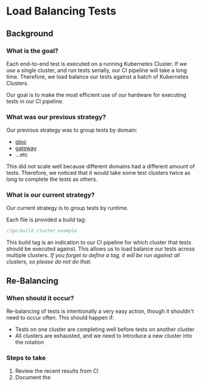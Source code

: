 # Load Balancing Tests

## Background
### What is the goal?
Each end-to-end test is executed on a running Kubernetes Cluster. If we use a single cluster, and run tests serially, our CI pipeline will take a long time. Therefore, we load balance our tests against a batch of Kubernetes Clusters.

Our goal is to make the most efficient use of our hardware for executing tests in our CI pipeline.

### What was our previous strategy?
Our previous strategy was to group tests by domain:
- [gloo](https://github.com/solo-io/gloo/tree/v1.16.x/test/kube2e/gloo)
- [gateway](https://github.com/solo-io/gloo/tree/v1.16.x/test/kube2e/gateway)
- ...etc

This did not scale well because different domains had a different amount of tests. Therefore, we noticed that it would take some test clusters twice as long to complete the tests as others.

### What is our current strategy?
Our current strategy is to group tests by runtime. 


Each file is provided a build tag:
```go
//go:build cluster_example
```

This build tag is an indication to our CI pipeline for which cluster that tests should be executed against. This allows us to load balance our tests across multiple clusters. _If you forget to define a tag, it will be run against all clusters, so please do not do that_.



## Re-Balancing

### When should it occur?
Re-balancing of tests is intentionally a very easy action, though it shouldn't need to occur often. This should happen if:
- Tests on one cluster are completing well before tests on another cluster
- All clusters are exhausted, and we need to introduce a new cluster into the rotation

### Steps to take
1. Review the recent results from CI
2. Document the 

